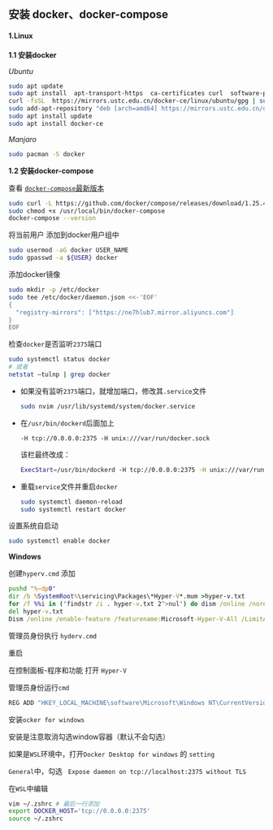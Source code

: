## 安装 docker、docker-compose

#### 1.Linux
**1.1 安装docker**

*Ubuntu*
```bash
sudo apt update
sudo apt install  apt-transport-https  ca-certificates curl  software-properties-common
curl -fsSL  https://mirrors.ustc.edu.cn/docker-ce/linux/ubuntu/gpg | sudo apt-key add -
sudo add-apt-repository "deb [arch=amd64] https://mirrors.ustc.edu.cn/docker-ce/linux/ubuntu $(lsb_release -cs) stable"
sudo apt install update
sudo apt install docker-ce
```
*Manjaro*
```bash
sudo pacman -S docker
```

**1.2 安装docker-compose**

查看 [`docker-compose`最新版本](https://github.com/docker/compose/releases)

```bash
sudo curl -L https://github.com/docker/compose/releases/download/1.25.4/docker-compose-`uname -s`-`uname -m` -o /usr/local/bin/docker-compose
sudo chmod +x /usr/local/bin/docker-compose
docker-compose --version
```

将当前用户 添加到docker用户组中

```bash
sudo usermod -aG docker USER_NAME
sudo gpasswd -a ${USER} docker
```

添加docker镜像

```bash
sudo mkdir -p /etc/docker
sudo tee /etc/docker/daemon.json <<-'EOF'
{
  "registry-mirrors": ["https://ne7hlub7.mirror.aliyuncs.com"]
}
EOF
```
检查`docker`是否监听`2375`端口

```bash
sudo systemctl status docker
# 或者
netstat –tulnp | grep docker
```

+ 如果没有监听`2375`端口，就增加端口，修改其`.service`文件

  ```bash
  sudo nvim /usr/lib/systemd/system/docker.service
  ```

+ 在`/usr/bin/dockerd`后面加上

  ```
  -H tcp://0.0.0.0:2375 -H unix:///var/run/docker.sock
  ```

  该栏最终改成：

  ```bash
  ExecStart=/usr/bin/dockerd -H tcp://0.0.0.0:2375 -H unix:///var/run/docker.sock
  ```

+ 重载`service`文件并重启`docker`

  ```bash
  sudo systemctl daemon-reload
  sudo systemctl restart docker
  ```

设置系统自启动

```bash
sudo systemctl enable docker 
```

**Windows**

 创建`hyperv.cmd`
 添加

 ```cmd
 pushd "%~dp0"
 dir /b %SystemRoot%\servicing\Packages\*Hyper-V*.mum >hyper-v.txt
 for /f %%i in ('findstr /i . hyper-v.txt 2^>nul') do dism /online /norestart /add-package:"%SystemRoot%\servicing\Packages\%%i"
 del hyper-v.txt
 Dism /online /enable-feature /featurename:Microsoft-Hyper-V-All /LimitAccess /ALL
 ```

 管理员身份执行 `hyderv.cmd`

 重启

 在控制面板-程序和功能 打开 `Hyper-V`

 管理员身份运行`cmd`

 ```cmd
 REG ADD "HKEY_LOCAL_MACHINE\software\Microsoft\Windows NT\CurrentVersion" /v EditionId /T REG_EXPAND_SZ /d Professional /F
 ```

 安装`ocker for windows`

 安装是注意取消勾选window容器（默认不会勾选）

 如果是`WSL`环境中，打开`Docker Desktop for windows` 的 `setting`

` General `中，勾选 ` Expose daemon on tcp://localhost:2375 without TLS`

 在`WSL`中编辑

 ```bash
 vim ~/.zshrc # 最后一行添加
 export DOCKER_HOST='tcp://0.0.0.0:2375'
 source ~/.zshrc
 ```
